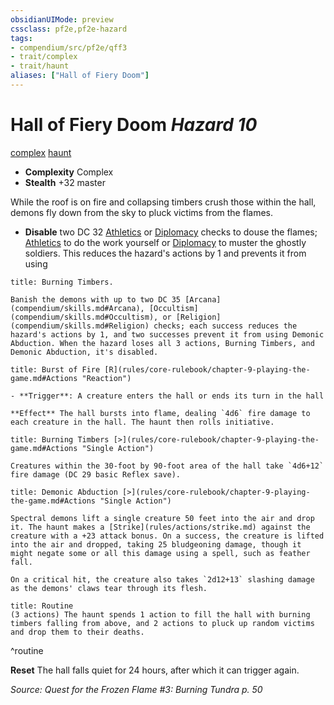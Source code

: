 ```yaml
---
obsidianUIMode: preview
cssclass: pf2e,pf2e-hazard
tags:
- compendium/src/pf2e/qff3
- trait/complex
- trait/haunt
aliases: ["Hall of Fiery Doom"]
---
```

# Hall of Fiery Doom *Hazard 10*  
[complex](rules/traits/complex.md "Complex Hazard Trait")  [haunt](rules/traits/haunt.md "Haunt Hazard Trait")  

- **Complexity** Complex
- **Stealth** +32 master  

While the roof is on fire and collapsing timbers crush those within the hall, demons fly down from the sky to pluck victims from the flames.

- **Disable** two DC 32 [Athletics](compendium/skills.md#Athletics) or [Diplomacy](compendium/skills.md#Diplomacy) checks to douse the flames; [Athletics](compendium/skills.md#Athletics) to do the work yourself or [Diplomacy](compendium/skills.md#Diplomacy) to muster the ghostly soldiers. This reduces the hazard's actions by 1 and prevents it from using  
     
```ad-embed-ability
title: Burning Timbers.

Banish the demons with up to two DC 35 [Arcana](compendium/skills.md#Arcana), [Occultism](compendium/skills.md#Occultism), or [Religion](compendium/skills.md#Religion) checks; each success reduces the hazard's actions by 1, and two successes prevent it from using Demonic Abduction. When the hazard loses all 3 actions, Burning Timbers, and Demonic Abduction, it's disabled.
```
```ad-embed-ability
title: Burst of Fire [R](rules/core-rulebook/chapter-9-playing-the-game.md#Actions "Reaction")

- **Trigger**: A creature enters the hall or ends its turn in the hall

**Effect** The hall bursts into flame, dealing `4d6` fire damage to each creature in the hall. The haunt then rolls initiative.
```
```ad-embed-ability
title: Burning Timbers [>](rules/core-rulebook/chapter-9-playing-the-game.md#Actions "Single Action")

Creatures within the 30-foot by 90-foot area of the hall take `4d6+12` fire damage (DC 29 basic Reflex save).
```
```ad-embed-ability
title: Demonic Abduction [>](rules/core-rulebook/chapter-9-playing-the-game.md#Actions "Single Action")

Spectral demons lift a single creature 50 feet into the air and drop it. The haunt makes a [Strike](rules/actions/strike.md) against the creature with a +23 attack bonus. On a success, the creature is lifted into the air and dropped, taking 25 bludgeoning damage, though it might negate some or all this damage using a spell, such as feather fall.

On a critical hit, the creature also takes `2d12+13` slashing damage as the demons' claws tear through its flesh.
```

```ad-pf2-summary
title: Routine
(3 actions) The haunt spends 1 action to fill the hall with burning timbers falling from above, and 2 actions to pluck up random victims and drop them to their deaths.
```
^routine

**Reset** The hall falls quiet for 24 hours, after which it can trigger again.  

*Source: Quest for the Frozen Flame #3: Burning Tundra p. 50*